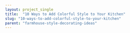 ```yaml
---
layout: project_single
title:  "10 Ways to Add Colorful Style to Your Kitchen"
slug: "10-ways-to-add-colorful-style-to-your-kitchen"
parent: "farmhouse-style-decorating-ideas"
---
```

 